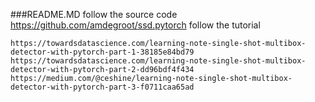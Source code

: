###README.MD
follow the source code https://github.com/amdegroot/ssd.pytorch
follow the tutorial
```
https://towardsdatascience.com/learning-note-single-shot-multibox-detector-with-pytorch-part-1-38185e84bd79
https://towardsdatascience.com/learning-note-single-shot-multibox-detector-with-pytorch-part-2-dd96bdf4f434
https://medium.com/@ceshine/learning-note-single-shot-multibox-detector-with-pytorch-part-3-f0711caa65ad
```